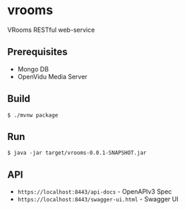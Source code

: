 # vrooms
VRooms RESTful web-service

## Prerequisites

- Mongo DB
- OpenVidu Media Server

## Build

```shell script
$ ./mvnw package
```

## Run

```shell script
$ java -jar target/vrooms-0.0.1-SNAPSHOT.jar 
```

## API

- `https://localhost:8443/api-docs` - OpenAPIv3 Spec
- `https://localhost:8443/swagger-ui.html` - Swagger UI